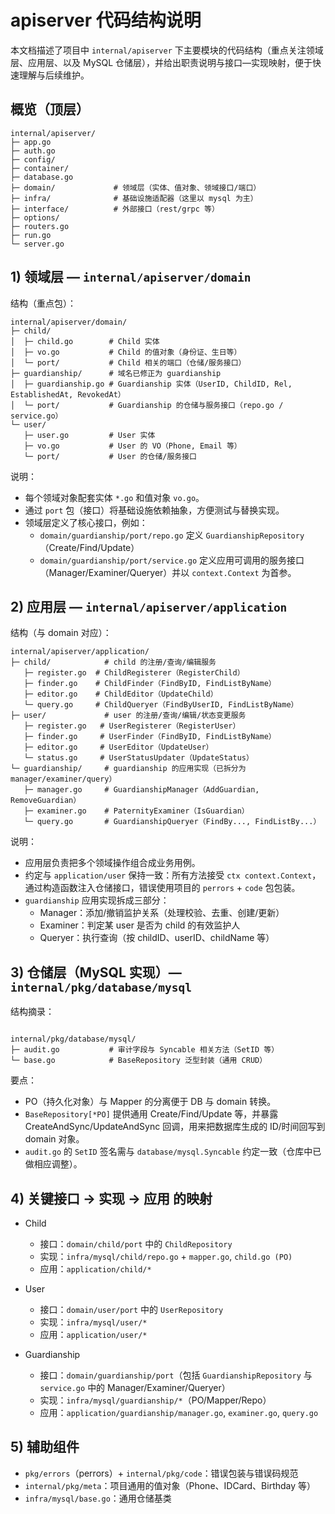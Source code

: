 # apiserver 代码结构说明

本文档描述了项目中 `internal/apiserver` 下主要模块的代码结构（重点关注领域层、应用层、以及 MySQL 仓储层），并给出职责说明与接口—实现映射，便于快速理解与后续维护。

## 概览（顶层）

```text
internal/apiserver/
├─ app.go
├─ auth.go
├─ config/
├─ container/
├─ database.go
├─ domain/             # 领域层（实体、值对象、领域接口/端口）
├─ infra/              # 基础设施适配器（这里以 mysql 为主）
├─ interface/          # 外部接口（rest/grpc 等）
├─ options/
├─ routers.go
├─ run.go
└─ server.go
```

## 1) 领域层 — `internal/apiserver/domain`

结构（重点包）：

```text
internal/apiserver/domain/
├─ child/
│  ├─ child.go        # Child 实体
│  ├─ vo.go           # Child 的值对象（身份证、生日等）
│  └─ port/           # Child 相关的端口（仓储/服务接口）
├─ guardianship/      # 域名已修正为 guardianship
│  ├─ guardianship.go # Guardianship 实体（UserID, ChildID, Rel, EstablishedAt, RevokedAt）
│  └─ port/           # Guardianship 的仓储与服务接口（repo.go / service.go）
└─ user/
   ├─ user.go         # User 实体
   ├─ vo.go           # User 的 VO（Phone, Email 等）
   └─ port/           # User 的仓储/服务接口
```

说明：

- 每个领域对象配套实体 `*.go` 和值对象 `vo.go`。
- 通过 `port` 包（接口）将基础设施依赖抽象，方便测试与替换实现。
- 领域层定义了核心接口，例如：
  - `domain/guardianship/port/repo.go` 定义 `GuardianshipRepository`（Create/Find/Update）
  - `domain/guardianship/port/service.go` 定义应用可调用的服务接口（Manager/Examiner/Queryer）并以 `context.Context` 为首参。

## 2) 应用层 — `internal/apiserver/application`

结构（与 domain 对应）：

```text
internal/apiserver/application/
├─ child/            # child 的注册/查询/编辑服务
   ├─ register.go  # ChildRegisterer（RegisterChild）
   ├─ finder.go    # ChildFinder（FindByID, FindListByName）
   ├─ editor.go    # ChildEditor（UpdateChild）
   └─ query.go     # ChildQueryer（FindByUserID, FindListByName）
├─ user/             # user 的注册/查询/编辑/状态变更服务
   ├─ register.go   # UserRegisterer（RegisterUser）    
   ├─ finder.go     # UserFinder（FindByID, FindListByName）
   ├─ editor.go     # UserEditor（UpdateUser）
   └─ status.go     # UserStatusUpdater（UpdateStatus）
└─ guardianship/     # guardianship 的应用实现（已拆分为 manager/examiner/query）
   ├─ manager.go     # GuardianshipManager（AddGuardian, RemoveGuardian）
   ├─ examiner.go    # PaternityExaminer（IsGuardian）
   └─ query.go       # GuardianshipQueryer（FindBy..., FindListBy...）
```

说明：

- 应用层负责把多个领域操作组合成业务用例。
- 约定与 `application/user` 保持一致：所有方法接受 `ctx context.Context`，通过构造函数注入仓储接口，错误使用项目的 `perrors` + `code` 包包装。
- `guardianship` 应用实现拆成三部分：
  - Manager：添加/撤销监护关系（处理校验、去重、创建/更新）
  - Examiner：判定某 user 是否为 child 的有效监护人
  - Queryer：执行查询（按 childID、userID、childName 等）

## 3) 仓储层（MySQL 实现）— `internal/pkg/database/mysql`

结构摘录：

```text

internal/pkg/database/mysql/
├─ audit.go           # 审计字段与 Syncable 相关方法（SetID 等）
└─ base.go            # BaseRepository 泛型封装（通用 CRUD）
```

要点：

- PO（持久化对象）与 Mapper 的分离便于 DB 与 domain 转换。
- `BaseRepository[*PO]` 提供通用 Create/Find/Update 等，并暴露 CreateAndSync/UpdateAndSync 回调，用来把数据库生成的 ID/时间回写到 domain 对象。
- `audit.go` 的 `SetID` 签名需与 `database/mysql.Syncable` 约定一致（仓库中已做相应调整）。

## 4) 关键接口 → 实现 → 应用 的映射

- Child
  - 接口：`domain/child/port` 中的 `ChildRepository`
  - 实现：`infra/mysql/child/repo.go` + `mapper.go`, `child.go (PO)`
  - 应用：`application/child/*`

- User
  - 接口：`domain/user/port` 中的 `UserRepository`
  - 实现：`infra/mysql/user/*`
  - 应用：`application/user/*`

- Guardianship
  - 接口：`domain/guardianship/port`（包括 `GuardianshipRepository` 与 `service.go` 中的 Manager/Examiner/Queryer）
  - 实现：`infra/mysql/guardianship/*`（PO/Mapper/Repo）
  - 应用：`application/guardianship/manager.go`, `examiner.go`, `query.go`

## 5) 辅助组件

- `pkg/errors`（perrors）+ `internal/pkg/code`：错误包装与错误码规范
- `internal/pkg/meta`：项目通用的值对象（Phone、IDCard、Birthday 等）
- `infra/mysql/base.go`：通用仓储基类
